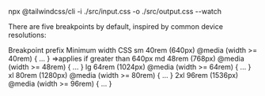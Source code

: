 npx @tailwindcss/cli -i ./src/input.css -o ./src/output.css --watch


There are five breakpoints by default, inspired by common device resolutions:

Breakpoint prefix	Minimum width	CSS
sm	40rem (640px)	@media (width >= 40rem) { ... }  =>applies if greater than 640px
md	48rem (768px)	@media (width >= 48rem) { ... }
lg	64rem (1024px)	@media (width >= 64rem) { ... }
xl	80rem (1280px)	@media (width >= 80rem) { ... }
2xl	96rem (1536px)	@media (width >= 96rem) { ... }